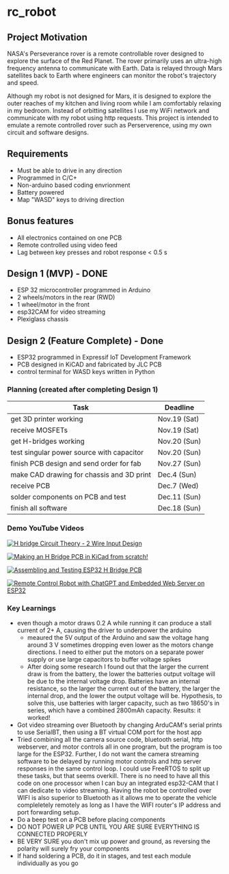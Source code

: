 # rc_robot

## Project Motivation

NASA's Perseverance rover is a remote controllable rover designed to explore the surface of the Red Planet. The rover primarily uses an ultra-high frequency antenna to communicate with Earth. Data is relayed through Mars satellites back to Earth where engineers can monitor the robot's trajectory and speed.

Although my robot is not designed for Mars, it is designed to explore the outer reaches of my kitchen and living room while I am comfortably relaxing in my bedroom. Instead of orbitting satellites I use my WiFi network and communicate with my robot using http requests. This project is intended to emulate a remote controlled rover such as Perserverence, using my own circuit and software designs.

## Requirements

- Must be able to drive in any direction
- Programmed in C/C+
- Non-arduino based coding envrionment
- Battery powered
- Map "WASD" keys to driving direction

## Bonus features

- All electronics contained on one PCB
- Remote controlled using video feed
- Lag between key presses and robot response < 0.5 s

## Design 1 (MVP) - DONE

- ESP 32 microcontroller programmed in Arduino
- 2 wheels/motors in the rear (RWD)
- 1 wheel/motor in the front
- esp32CAM for video streaming
- Plexiglass chassis

## Design 2 (Feature Complete) - Done

- ESP32 programmed in Expressif IoT Development Framework
- PCB designed in KiCAD and fabricated by JLC PCB
- control terminal for WASD keys written in Python

### Planning (created after completing Design 1)
| Task                                         | Deadline |
|----------------------------------------------|----------|
| get 3D printer working | Nov.19 (Sat) |
| receive MOSFETs | Nov.19 (Sat) |
| get H-bridges working | Nov.20 (Sun) |
| test singular power source with capacitor | Nov.20 (Sun) |
| finish PCB design and send order for fab | Nov.27 (Sun) |
| make CAD drawing for chassis and 3D print | Dec.4  (Sun) |
| receive PCB | Dec.7  (Wed) |
| solder components on PCB and test | Dec.11 (Sun) |
| finish all software | Dec.18 (Sun) |

### Demo YouTube Videos
[![H bridge Circuit Theory - 2 Wire Input Design](https://img.youtube.com/vi/d1yoUQiy7Vs/0.jpg)](https://www.youtube.com/watch?v=d1yoUQiy7Vs)

[![Making an H Bridge PCB in KiCad from scratch!](https://img.youtube.com/vi/Di--UKmRp28/0.jpg)](https://www.youtube.com/watch?v=Di--UKmRp28)

[![Assembling and Testing ESP32 H Bridge PCB](https://img.youtube.com/vi/TdYsxLpm71Q/0.jpg)](https://www.youtube.com/watch?v=TdYsxLpm71Q)

[![Remote Control Robot with ChatGPT and Embedded Web Server on ESP32](https://img.youtube.com/vi/ufaAewCI-w4/0.jpg)](https://www.youtube.com/watch?v=ufaAewCI-w4)



### Key Learnings
- even though a motor draws 0.2 A while running it can produce a stall current of 2+ A, causing the driver to underpower the arduino
  - meaured the 5V output of the Arduino and saw the voltage hang around 3 V sometimes dropping even lower as the motors change directions. I need to either put the motors on a separate power supply or use large capacitors to buffer voltage spikes
  - After doing some research I found out that the larger the current draw is from the battery, the lower the batteries output voltage will be due to the internal voltage drop. Batteries have an internal resistance, so the larger the current out of the battery, the larger the internal drop, and the lower the output voltage will be. Hypothesis, to solve this, use batteries with larger capacity, such as two 18650's in series, which have a combined 2800mAh capacity. Results: it worked!
- Got video streaming over Bluetooth by changing ArduCAM's serial prints to use SerialBT, then using a BT virtual COM port for the host app
- Tried combining all the camera source code, bluetooth serial, http webserver, and motor controls all in one program, but the program is too large for the ESP32. Further, I do not want the camera streaming software to be delayed by running motor controls and http server responses in the same control loop. I could use FreeRTOS to split up these tasks, but that seems overkill. There is no need to have all this code on one processor when I can buy an integrated esp32-CAM that I can dedicate to video streaming. Having the robot be controlled over WIFI is also superior to Bluetooth as it allows me to operate the vehicle compleletely remotely as long as I have the WIFI router's IP address and port forwarding setup.
- Do a beep test on a PCB before placing components
- DO NOT POWER UP PCB UNTIL YOU ARE SURE EVERYTHING IS CONNECTED PROPERLY
- BE VERY SURE you don't mix up power and ground, as reversing the polarity will surely fry your components
- If hand soldering a PCB, do it in stages, and test each module individually as you go
